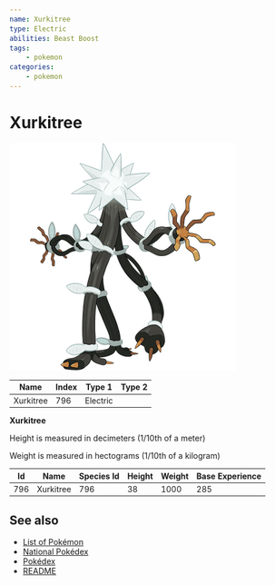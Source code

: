 ```yaml
---
name: Xurkitree
type: Electric
abilities: Beast Boost
tags:
    - pokemon
categories:
    - pokemon
---
```


# Xurkitree


![Xurkitree](images/796.png)

| **Name** | **Index** | **Type 1** | **Type 2** |
|----|----|----|----|
| Xurkitree | 796 | Electric  |  |

**Xurkitree** 


Height is measured in decimeters (1/10th of a meter)

Weight is measured in hectograms (1/10th of a kilogram)

| **Id** | **Name** | **Species Id** | **Height** | **Weight** | **Base Experience** |
|--------|----------|----------------|------------|------------|---------------------|
| 796 | Xurkitree | 796 | 38 | 1000 | 285 |


## See also

- [List of Pokémon](../pokemon.md)
- [National Pokédex](../national_pokedex.md)
- [Pokédex](../pokedex.md)
- [README](../README.md)
